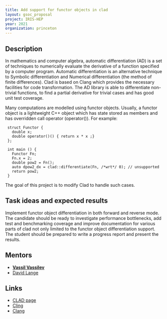 ```yaml
---
title: Add support for functor objects in clad
layout: gsoc_proposal
project: IRIS-HEP
year: 2021
organization: princeton
---
```


## Description

In mathematics and computer algebra, automatic differentiation (AD) is a set of techniques to numerically evaluate the derivative of a function specified by a computer program. Automatic differentiation is an alternative technique to Symbolic differentiation and Numerical differentiation (the method of finite differences). Clad is based on Clang which provides the necessary facilities for code transformation. The AD library is able to differentiate non-trivial functions, to find a partial derivative for trivial cases and has good unit test coverage.

Many computations are modelled using functor objects. Usually, a functor object is a lightweight C++ object which has state stored as members and has overridden call operator (operator()). For example:

     struct Functor {
       double x;
       double operator()() { return x * x ;}
     };

     int main () {
       Functor Fn;
       Fn.x = 2;
       double pow2 = Fn();
       auto dpow2_dx = clad::differentiate(Fn, /*wrt*/ 0); // unsupported
       return pow2;
     }

The goal of this project is to modify Clad to handle such cases.

## Task ideas and expected results
Implement functor object differentiation in both forward and reverse mode. The candidate should be ready to investigate performance bottlenecks, add test and benchmarking coverage and improve documentation for various parts of clad not only limited to the functor object differentiation support. The student should be prepared to write a progress report and present the results.


## Mentors

  * **[Vassil Vassilev](mailto:vvasilev@cern.ch)**
  * [David Lange](mailto:david.lange@cern.ch)

## Links

  * [CLAD page](https://compiler-research.org/clad/)
  * [Cling](https://rawgit.com/root-project/cling/master/www/index.html)
  * [Clang](http://clang.llvm.org)
  
